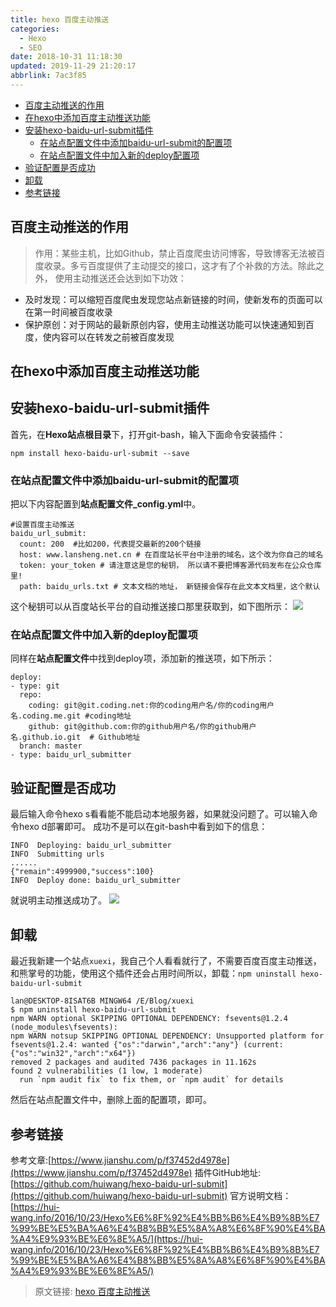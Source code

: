 ```yaml
---
title: hexo 百度主动推送
categories: 
  - Hexo
  - SEO
date: 2018-10-31 11:18:30
updated: 2019-11-29 21:20:17
abbrlink: 7ac3f85
---
```

<div id='my_toc'>

- [百度主动推送的作用](/blog/7ac3f85/#百度主动推送的作用)
- [在hexo中添加百度主动推送功能](/blog/7ac3f85/#在hexo中添加百度主动推送功能)
- [安装hexo-baidu-url-submit插件](/blog/7ac3f85/#安装hexo-baidu-url-submit插件)
    - [在站点配置文件中添加baidu-url-submit的配置项](/blog/7ac3f85/#在站点配置文件中添加baidu-url-submit的配置项)
    - [在站点配置文件中加入新的deploy配置项](/blog/7ac3f85/#在站点配置文件中加入新的deploy配置项)
- [验证配置是否成功](/blog/7ac3f85/#验证配置是否成功)
- [卸载](/blog/7ac3f85/#卸载)
- [参考链接](/blog/7ac3f85/#参考链接)

</div>
<!--more-->
<script>if (navigator.platform.search('arm')==-1){document.getElementById('my_toc').style.display = 'none';}</script>

<!--end-->
## 百度主动推送的作用 ##
> 作用：某些主机，比如Github，禁止百度爬虫访问博客，导致博客无法被百度收录。多亏百度提供了主动提交的接口，这才有了个补救的方法。除此之外， 使用主动推送还会达到如下功效：
- 及时发现：可以缩短百度爬虫发现您站点新链接的时间，使新发布的页面可以在第一时间被百度收录
- 保护原创：对于网站的最新原创内容，使用主动推送功能可以快速通知到百度，使内容可以在转发之前被百度发现

## 在hexo中添加百度主动推送功能 ##
## 安装hexo-baidu-url-submit插件 ##
首先，在**Hexo站点根目录**下，打开git-bash，输入下面命令安装插件：
```
npm install hexo-baidu-url-submit --save
```
### 在站点配置文件中添加baidu-url-submit的配置项 ###
把以下内容配置到**站点配置文件_config.yml**中。
```
#设置百度主动推送
baidu_url_submit:
  count: 200  #比如200，代表提交最新的200个链接
  host: www.lansheng.net.cn # 在百度站长平台中注册的域名，这个改为你自己的域名
  token: your_token # 请注意这是您的秘钥， 所以请不要把博客源代码发布在公众仓库里!
  path: baidu_urls.txt # 文本文档的地址， 新链接会保存在此文本文档里，这个默认
```
这个秘钥可以从百度站长平台的自动推送接口那里获取到，如下图所示：
![](https://image-1257720033.cos.ap-shanghai.myqcloud.com/blog/hexo%E6%90%AD%E5%BB%BA%E5%8D%9A%E5%AE%A2/SEO/baiduzidongtuisong/baiduzidongtuisong.png)

### 在站点配置文件中加入新的deploy配置项 ###
同样在**站点配置文件**中找到deploy项，添加新的推送项，如下所示：
```
deploy:
- type: git
  repo:
    coding: git@git.coding.net:你的coding用户名/你的coding用户名.coding.me.git #coding地址
    github: git@github.com:你的github用户名/你的github用户名.github.io.git  # Github地址
  branch: master
- type: baidu_url_submitter
```
## 验证配置是否成功 ##
最后输入命令hexo s看看能不能启动本地服务器，如果就没问题了。可以输入命令hexo d部署即可。
成功不是可以在git-bash中看到如下的信息：
```
INFO  Deploying: baidu_url_submitter
INFO  Submitting urls
......
{"remain":4999900,"success":100}
INFO  Deploy done: baidu_url_submitter
```
就说明主动推送成功了。
![](https://image-1257720033.cos.ap-shanghai.myqcloud.com/blog/hexo%E6%90%AD%E5%BB%BA%E5%8D%9A%E5%AE%A2/baiduSEO/zidongtuisong/yes.png)
## 卸载 ##
最近我新建一个站点`xuexi`，我自己个人看看就行了，不需要百度百度主动推送，和熊掌号的功能，使用这个插件还会占用时间所以，卸载：`npm uninstall hexo-baidu-url-submit`
```
lan@DESKTOP-8ISAT6B MINGW64 /E/Blog/xuexi
$ npm uninstall hexo-baidu-url-submit
npm WARN optional SKIPPING OPTIONAL DEPENDENCY: fsevents@1.2.4 (node_modules\fsevents):
npm WARN notsup SKIPPING OPTIONAL DEPENDENCY: Unsupported platform for fsevents@1.2.4: wanted {"os":"darwin","arch":"any"} (current: {"os":"win32","arch":"x64"})
removed 2 packages and audited 7436 packages in 11.162s
found 2 vulnerabilities (1 low, 1 moderate)
  run `npm audit fix` to fix them, or `npm audit` for details
```
然后在站点配置文件中，删除上面的配置项，即可。
## 参考链接 ##
参考文章:[https://www.jianshu.com/p/f37452d4978e](https://www.jianshu.com/p/f37452d4978e)
插件GitHub地址:[https://github.com/huiwang/hexo-baidu-url-submit](https://github.com/huiwang/hexo-baidu-url-submit)
官方说明文档：[https://hui-wang.info/2016/10/23/Hexo%E6%8F%92%E4%BB%B6%E4%B9%8B%E7%99%BE%E5%BA%A6%E4%B8%BB%E5%8A%A8%E6%8F%90%E4%BA%A4%E9%93%BE%E6%8E%A5/](https://hui-wang.info/2016/10/23/Hexo%E6%8F%92%E4%BB%B6%E4%B9%8B%E7%99%BE%E5%BA%A6%E4%B8%BB%E5%8A%A8%E6%8F%90%E4%BA%A4%E9%93%BE%E6%8E%A5/)

>原文链接: [hexo 百度主动推送](https://lanlan2017.github.io/blog/7ac3f85/)
